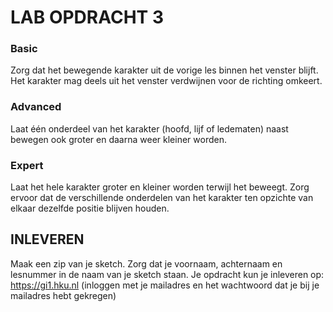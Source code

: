 # LAB OPDRACHT 3

### Basic
Zorg dat het bewegende karakter uit de vorige les binnen het venster blijft. Het karakter mag deels uit het venster verdwijnen voor de richting omkeert.

### Advanced
Laat één onderdeel van het karakter (hoofd, lijf of ledematen) naast bewegen ook groter en daarna weer kleiner worden.

### Expert
Laat het hele karakter groter en kleiner worden terwijl het beweegt. Zorg ervoor dat de verschillende onderdelen van het karakter ten opzichte van elkaar dezelfde positie blijven houden.

## INLEVEREN
Maak een zip van je sketch. Zorg dat je voornaam, achternaam en lesnummer in de naam van je sketch staan. Je opdracht kun je inleveren op: https://gi1.hku.nl (inloggen met je mailadres en het wachtwoord dat je bij je mailadres hebt gekregen)
